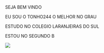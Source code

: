 SEJA BEM VINDO

EU SOU O TONHO244 O MELHOR NO GRAU

ESTUDO NO COLEGIO LARANJEIRAS DO SUL

ESTOU NO SEGUNDO B

![](https://media1.tenor.com/m/9F1H_NisG4QAAAAC/cry-about-it.gif)
